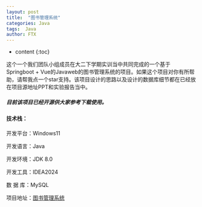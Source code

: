 ```yaml
---
layout: post
title:  "图书管理系统"
categories: Java
tags:  Java
author: FTX
---
```


* content
{:toc}

这个一个我们团队小组成员在大二下学期实训当中共同完成的一个基于Springboot + Vue的Javaweb的图书管理系统的项目。如果这个项目对你有所帮助，请帮我点一个star支持。该项目设计的思路以及设计的数据库细节都在已经放在项目源地址PPT和实验报告当中。
<br>
##### 目前该项目已经开源供大家参考下载使用。
#### 技术栈：
开发平台：Windows11

开发语言：Java

开发环境：JDK 8.0

开发工具：IDEA2024

数  据  库：MySQL

项目地址：[图书管理系统](https://github.com/futingx/awesome-springboot-project)
